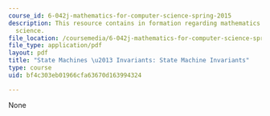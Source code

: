 ```yaml
---
course_id: 6-042j-mathematics-for-computer-science-spring-2015
description: This resource contains in formation regarding mathematics for computer
  science.
file_location: /coursemedia/6-042j-mathematics-for-computer-science-spring-2015/bf4c303eb01966cfa63670d163994324_MIT6_042JS16_StateMachine.pdf
file_type: application/pdf
layout: pdf
title: "State Machines \u2013 Invariants: State Machine Invariants"
type: course
uid: bf4c303eb01966cfa63670d163994324

---
```

None